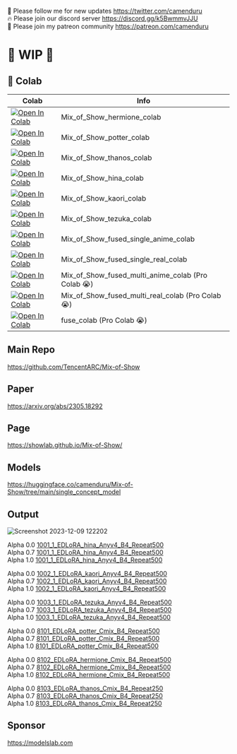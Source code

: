 🐣 Please follow me for new updates https://twitter.com/camenduru <br />
🔥 Please join our discord server https://discord.gg/k5BwmmvJJU <br />
🥳 Please join my patreon community https://patreon.com/camenduru <br />

# 🚦 WIP 🚦

## 🦒 Colab

| Colab | Info
| --- | --- |
[![Open In Colab](https://colab.research.google.com/assets/colab-badge.svg)](https://colab.research.google.com/github/camenduru/Mix-of-Show-colab/blob/main/Mix_of_Show_hermione_colab.ipynb) | Mix_of_Show_hermione_colab
[![Open In Colab](https://colab.research.google.com/assets/colab-badge.svg)](https://colab.research.google.com/github/camenduru/Mix-of-Show-colab/blob/main/Mix_of_Show_potter_colab.ipynb) | Mix_of_Show_potter_colab
[![Open In Colab](https://colab.research.google.com/assets/colab-badge.svg)](https://colab.research.google.com/github/camenduru/Mix-of-Show-colab/blob/main/Mix_of_Show_thanos_colab.ipynb) | Mix_of_Show_thanos_colab
[![Open In Colab](https://colab.research.google.com/assets/colab-badge.svg)](https://colab.research.google.com/github/camenduru/Mix-of-Show-colab/blob/main/Mix_of_Show_hina_colab.ipynb) | Mix_of_Show_hina_colab
[![Open In Colab](https://colab.research.google.com/assets/colab-badge.svg)](https://colab.research.google.com/github/camenduru/Mix-of-Show-colab/blob/main/Mix_of_Show_kaori_colab.ipynb) | Mix_of_Show_kaori_colab
[![Open In Colab](https://colab.research.google.com/assets/colab-badge.svg)](https://colab.research.google.com/github/camenduru/Mix-of-Show-colab/blob/main/Mix_of_Show_tezuka_colab.ipynb) | Mix_of_Show_tezuka_colab
[![Open In Colab](https://colab.research.google.com/assets/colab-badge.svg)](https://colab.research.google.com/github/camenduru/Mix-of-Show-colab/blob/main/Mix_of_Show_fused_single_anime_colab.ipynb) | Mix_of_Show_fused_single_anime_colab
[![Open In Colab](https://colab.research.google.com/assets/colab-badge.svg)](https://colab.research.google.com/github/camenduru/Mix-of-Show-colab/blob/main/Mix_of_Show_fused_single_real_colab.ipynb) | Mix_of_Show_fused_single_real_colab
[![Open In Colab](https://colab.research.google.com/assets/colab-badge.svg)](https://colab.research.google.com/github/camenduru/Mix-of-Show-colab/blob/main/Mix_of_Show_fused_multi_anime_colab.ipynb) | Mix_of_Show_fused_multi_anime_colab (Pro Colab 😭)
[![Open In Colab](https://colab.research.google.com/assets/colab-badge.svg)](https://colab.research.google.com/github/camenduru/Mix-of-Show-colab/blob/main/Mix_of_Show_fused_multi_real_colab.ipynb) | Mix_of_Show_fused_multi_real_colab (Pro Colab 😭)
[![Open In Colab](https://colab.research.google.com/assets/colab-badge.svg)](https://colab.research.google.com/github/camenduru/Mix-of-Show-colab/blob/main/fuse_colab.ipynb) | fuse_colab (Pro Colab 😭)

## Main Repo
https://github.com/TencentARC/Mix-of-Show

## Paper
https://arxiv.org/abs/2305.18292

## Page
https://showlab.github.io/Mix-of-Show/

## Models
https://huggingface.co/camenduru/Mix-of-Show/tree/main/single_concept_model

## Output
![Screenshot 2023-12-09 122202](https://github.com/camenduru/Mix-of-Show-colab/assets/54370274/b7a94fde-3aae-4444-acb5-c1d6ae0eb0ae) <br />

Alpha 0.0 [1001_1_EDLoRA_hina_Anyv4_B4_Repeat500](https://huggingface.co/camenduru/Mix-of-Show/blob/main/single_concept_model/1001_1_EDLoRA_hina_Anyv4_B4_Repeat500/visualization/PromptDataset/G_7.5_S_50---Iters-latest_Alpha-0.jpg) <br />
Alpha 0.7 [1001_1_EDLoRA_hina_Anyv4_B4_Repeat500](https://huggingface.co/camenduru/Mix-of-Show/blob/main/single_concept_model/1001_1_EDLoRA_hina_Anyv4_B4_Repeat500/visualization/PromptDataset/G_7.5_S_50---Iters-latest_Alpha-0.7.jpg) <br />
Alpha 1.0 [1001_1_EDLoRA_hina_Anyv4_B4_Repeat500](https://huggingface.co/camenduru/Mix-of-Show/blob/main/single_concept_model/1001_1_EDLoRA_hina_Anyv4_B4_Repeat500/visualization/PromptDataset/G_7.5_S_50---Iters-latest_Alpha-1.0.jpg) <br />

Alpha 0.0 [1002_1_EDLoRA_kaori_Anyv4_B4_Repeat500](https://huggingface.co/camenduru/Mix-of-Show/blob/main/single_concept_model/1002_1_EDLoRA_kaori_Anyv4_B4_Repeat500/visualization/PromptDataset/G_7.5_S_50---Iters-latest_Alpha-0.jpg) <br />
Alpha 0.7 [1002_1_EDLoRA_kaori_Anyv4_B4_Repeat500](https://huggingface.co/camenduru/Mix-of-Show/blob/main/single_concept_model/1002_1_EDLoRA_kaori_Anyv4_B4_Repeat500/visualization/PromptDataset/G_7.5_S_50---Iters-latest_Alpha-0.7.jpg) <br />
Alpha 1.0 [1002_1_EDLoRA_kaori_Anyv4_B4_Repeat500](https://huggingface.co/camenduru/Mix-of-Show/blob/main/single_concept_model/1002_1_EDLoRA_kaori_Anyv4_B4_Repeat500/visualization/PromptDataset/G_7.5_S_50---Iters-latest_Alpha-1.0.jpg) <br />

Alpha 0.0 [1003_1_EDLoRA_tezuka_Anyv4_B4_Repeat500](https://huggingface.co/camenduru/Mix-of-Show/blob/main/single_concept_model/1003_1_EDLoRA_tezuka_Anyv4_B4_Repeat500/visualization/PromptDataset/G_7.5_S_50---Iters-latest_Alpha-0.jpg) <br />
Alpha 0.7 [1003_1_EDLoRA_tezuka_Anyv4_B4_Repeat500](https://huggingface.co/camenduru/Mix-of-Show/blob/main/single_concept_model/1003_1_EDLoRA_tezuka_Anyv4_B4_Repeat500/visualization/PromptDataset/G_7.5_S_50---Iters-latest_Alpha-0.7.jpg) <br />
Alpha 1.0 [1003_1_EDLoRA_tezuka_Anyv4_B4_Repeat500](https://huggingface.co/camenduru/Mix-of-Show/blob/main/single_concept_model/1003_1_EDLoRA_tezuka_Anyv4_B4_Repeat500/visualization/PromptDataset/G_7.5_S_50---Iters-latest_Alpha-1.0.jpg) <br />

Alpha 0.0 [8101_EDLoRA_potter_Cmix_B4_Repeat500](https://huggingface.co/camenduru/Mix-of-Show/blob/main/single_concept_model/8101_EDLoRA_potter_Cmix_B4_Repeat500/visualization/PromptDataset/G_7.5_S_50---Iters-latest_Alpha-0.jpg) <br />
Alpha 0.7 [8101_EDLoRA_potter_Cmix_B4_Repeat500](https://huggingface.co/camenduru/Mix-of-Show/blob/main/single_concept_model/8101_EDLoRA_potter_Cmix_B4_Repeat500/visualization/PromptDataset/G_7.5_S_50---Iters-latest_Alpha-0.7.jpg) <br />
Alpha 1.0 [8101_EDLoRA_potter_Cmix_B4_Repeat500](https://huggingface.co/camenduru/Mix-of-Show/blob/main/single_concept_model/8101_EDLoRA_potter_Cmix_B4_Repeat500/visualization/PromptDataset/G_7.5_S_50---Iters-latest_Alpha-1.0.jpg) <br />

Alpha 0.0 [8102_EDLoRA_hermione_Cmix_B4_Repeat500](https://huggingface.co/camenduru/Mix-of-Show/blob/main/single_concept_model/8102_EDLoRA_hermione_Cmix_B4_Repeat500/visualization/PromptDataset/G_7.5_S_50---Iters-latest_Alpha-0.jpg) <br />
Alpha 0.7 [8102_EDLoRA_hermione_Cmix_B4_Repeat500](https://huggingface.co/camenduru/Mix-of-Show/blob/main/single_concept_model/8102_EDLoRA_hermione_Cmix_B4_Repeat500/visualization/PromptDataset/G_7.5_S_50---Iters-latest_Alpha-0.7.jpg) <br />
Alpha 1.0 [8102_EDLoRA_hermione_Cmix_B4_Repeat500](https://huggingface.co/camenduru/Mix-of-Show/blob/main/single_concept_model/8102_EDLoRA_hermione_Cmix_B4_Repeat500/visualization/PromptDataset/G_7.5_S_50---Iters-latest_Alpha-1.0.jpg) <br />

Alpha 0.0 [8103_EDLoRA_thanos_Cmix_B4_Repeat250](https://huggingface.co/camenduru/Mix-of-Show/blob/main/single_concept_model/8103_EDLoRA_thanos_Cmix_B4_Repeat250/visualization/PromptDataset/G_7.5_S_50---Iters-latest_Alpha-0.jpg) <br />
Alpha 0.7 [8103_EDLoRA_thanos_Cmix_B4_Repeat250](https://huggingface.co/camenduru/Mix-of-Show/blob/main/single_concept_model/8103_EDLoRA_thanos_Cmix_B4_Repeat250/visualization/PromptDataset/G_7.5_S_50---Iters-latest_Alpha-0.7.jpg) <br />
Alpha 1.0 [8103_EDLoRA_thanos_Cmix_B4_Repeat250](https://huggingface.co/camenduru/Mix-of-Show/blob/main/single_concept_model/8103_EDLoRA_thanos_Cmix_B4_Repeat250/visualization/PromptDataset/G_7.5_S_50---Iters-latest_Alpha-1.0.jpg) <br />

## Sponsor
https://modelslab.com
